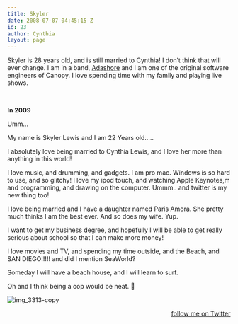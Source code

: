 ```yaml
---
title: Skyler
date: 2008-07-07 04:45:15 Z
id: 23
author: Cynthia
layout: page
---
```


Skyler is 28 years old, and is still married to Cynthia! I don&#8217;t think that will ever change. I am in a band, <a href="http://reverbnation.com/adashore" target="_blank">Adashore</a> and I am one of the original software engineers of Canopy. I love spending time with my family and playing live shows.

&nbsp;

**In 2009**
  
Umm&#8230;

My name is Skyler Lewis and I am 22 Years old&#8230;..

I absolutely love being married to Cynthia Lewis, and I love her more than anything in this world!

I love music, and drumming, and gadgets. I am pro mac. Windows is so hard to use, and so glitchy! I love my ipod touch, and watching Apple Keynotes,m and programming, and drawing on the computer. Ummm.. and twitter is my new thing too!

I love being married and I have a daughter named Paris Amora. She pretty much thinks I am the best ever. And so does my wife. Yup.

I want to get my business degree, and hopefully I will be able to get really serious about school so that I can make more money!

I love movies and TV, and spending my time outside, and the Beach, and SAN DIEGO!!!!! and did I mention SeaWorld?

Someday I will have a beach house, and I will learn to surf.

Oh and I think being a cop would be neat. 🙂

<img class="size-medium wp-image-73 alignleft" title="img_3313-copy" src="http://i0.wp.com/lewynandez.com/wp-content/uploads/2008/07/img_3313-copy.jpg?resize=300%2C225" alt="img_3313-copy" data-recalc-dims="1" />

<div id="twitter_div">
  <h2 style="display: none;">
    Twitter Updates
  </h2>
  
  <p>
    <a id="twitter-link" style="display: block; text-align: right;" href="http://twitter.com/alairock">follow me on Twitter</a>
  </p>
</div>
